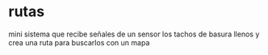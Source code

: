 # rutas
mini sistema que recibe señales de un sensor 
los tachos de basura llenos y crea una ruta para buscarlos con un mapa
